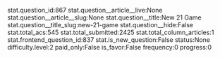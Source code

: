 stat.question_id:867
stat.question__article__live:None
stat.question__article__slug:None
stat.question__title:New 21 Game
stat.question__title_slug:new-21-game
stat.question__hide:False
stat.total_acs:545
stat.total_submitted:2425
stat.total_column_articles:1
stat.frontend_question_id:837
stat.is_new_question:False
status:None
difficulty.level:2
paid_only:False
is_favor:False
frequency:0
progress:0

